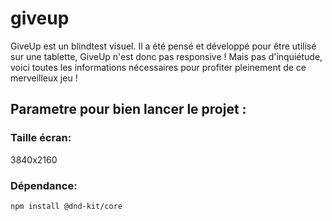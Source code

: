 # giveup

GiveUp est un blindtest visuel. Il a été pensé et développé pour être utilisé sur une tablette, GiveUp n'est donc pas responsive ! Mais pas d'inquiétude, voici toutes les informations nécessaires pour profiter pleinement de ce merveilleux jeu ! 

## Parametre pour bien lancer le projet :

### Taille écran:
3840x2160

### Dépendance:
`npm install @dnd-kit/core`

